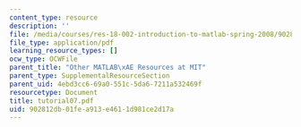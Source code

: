 ```yaml
---
content_type: resource
description: ''
file: /media/courses/res-18-002-introduction-to-matlab-spring-2008/902812db01fea913e4611d981ce2d17a_tutorial07.pdf
file_type: application/pdf
learning_resource_types: []
ocw_type: OCWFile
parent_title: "Other MATLAB\xAE Resources at MIT"
parent_type: SupplementalResourceSection
parent_uid: 4ebd3cc6-69a0-551c-5da6-7211a532469f
resourcetype: Document
title: tutorial07.pdf
uid: 902812db-01fe-a913-e461-1d981ce2d17a
---
```

